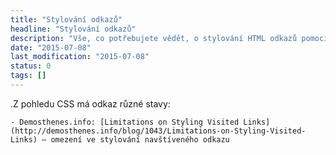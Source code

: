 ```yaml
---
title: "Stylování odkazů"
headline: "Stylování odkazů"
description: "Vše, co potřebujete vědět, o stylování HTML odkazů pomocí CSS."
date: "2015-07-08"
last_modification: "2015-07-08"
status: 0
tags: []
---
```


.Z pohledu CSS má odkaz různé stavy:

    - Demosthenes.info: [Limitations on Styling Visited Links](http://demosthenes.info/blog/1043/Limitations-on-Styling-Visited-Links) – omezení ve stylování navštíveného odkazu
